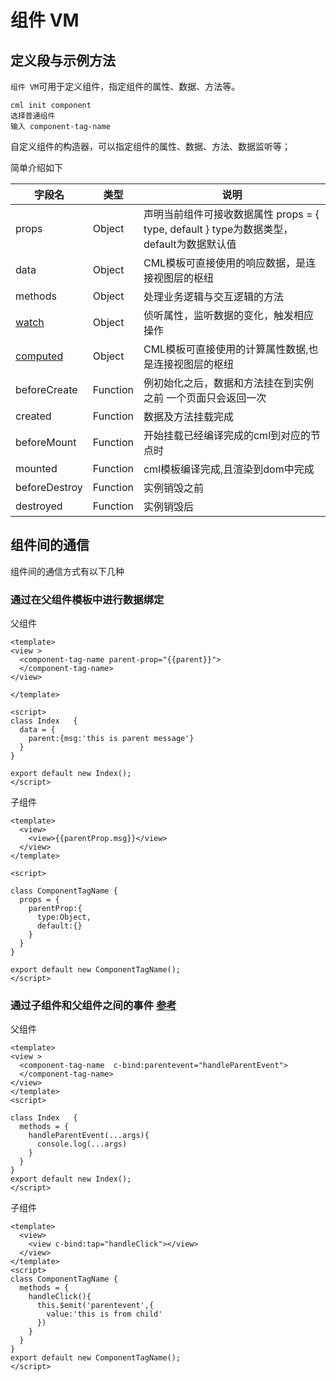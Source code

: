 # 组件 VM
## 定义段与示例方法
`组件 VM`可用于定义组件，指定组件的属性、数据、方法等。

```
cml init component
选择普通组件
输入 component-tag-name
```

自定义组件的构造器，可以指定组件的属性、数据、方法、数据监听等；

简单介绍如下

| 字段名                                                | 类型     | 说明                                                         |
| ----------------------------------------------------- | -------- | ------------------------------------------------------------ |
| props                                                 | Object   | 声明当前组件可接收数据属性  props = { type, default }  type为数据类型，default为数据默认值 |
| data                                                  | Object   | CML模板可直接使用的响应数据，是连接视图层的枢纽              |
| methods                                               | Object   | 处理业务逻辑与交互逻辑的方法                                 |
| [watch](https://cmljs.org/doc/logic/watch.html)       | Object   | 侦听属性，监听数据的变化，触发相应操作                       |
| [computed](https://cmljs.org/doc/logic/computed.html) | Object   | CML模板可直接使用的计算属性数据,也是连接视图层的枢纽         |
| beforeCreate                                          | Function | 例初始化之后，数据和方法挂在到实例之前 一个页面只会返回一次  |
| created                                               | Function | 数据及方法挂载完成                                           |
| beforeMount                                           | Function | 开始挂载已经编译完成的cml到对应的节点时                      |
| mounted                                               | Function | cml模板编译完成,且渲染到dom中完成                            |
| beforeDestroy                                         | Function | 实例销毁之前                                                 |
| destroyed                                             | Function | 实例销毁后                                                   |

## 组件间的通信

组件间的通信方式有以下几种

### 通过在父组件模板中进行数据绑定

父组件

```vue
<template>
<view >
  <component-tag-name parent-prop="{{parent}}">
  </component-tag-name>
</view>
  
</template>

<script>
class Index   {
  data = {
    parent:{msg:'this is parent message'}
  }
}

export default new Index();
</script>

```

子组件

```vue
<template>
  <view>
    <view>{{parentProp.msg}}</view>
  </view>
</template>

<script>

class ComponentTagName {
  props = {
    parentProp:{
      type:Object,
      default:{}
    }
  }
}

export default new ComponentTagName();
</script>
```

### 通过子组件和父组件之间的事件 [参考](https://cmljs.org/doc/view/event.html)

父组件

```vue
<template>
<view >
  <component-tag-name  c-bind:parentevent="handleParentEvent">
  </component-tag-name>
</view>
</template>
<script>

class Index   {
  methods = {
    handleParentEvent(...args){
      console.log(...args)
    }
  }
}
export default new Index();
</script>
```

子组件

```vue
<template>
  <view>
    <view c-bind:tap="handleClick"></view>
  </view>
</template>
<script>
class ComponentTagName {
  methods = {
    handleClick(){
      this.$emit('parentevent',{
        value:'this is from child'
      })
    }
  }
}
export default new ComponentTagName();
</script>

```

